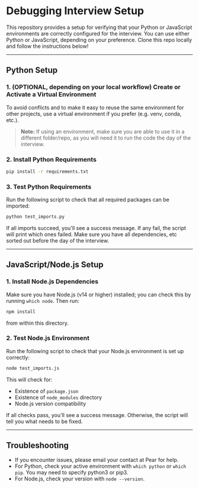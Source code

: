 # Debugging Interview Setup

This repository provides a setup for verifying that your Python or JavaScript environments are correctly configured for the interview. You can use either Python or JavaScript, depending on your preference. Clone this repo locally and follow the instructions below!

---

## Python Setup

### 1. (OPTIONAL, depending on your local workflow) Create or Activate a Virtual Environment
To avoid conflicts and to make it easy to reuse the same environment for other projects, use a virtual environment if you prefer (e.g. venv, conda, etc.). 

> **Note:** If using an environment, make sure you are able to use it in a different folder/repo, as you will need it to run the code the day of the interview.

### 2. Install Python Requirements
```sh
pip install -r requirements.txt
```

### 3. Test Python Requirements
Run the following script to check that all required packages can be imported:
```sh
python test_imports.py
```
If all imports succeed, you'll see a success message. If any fail, the script will print which ones failed. Make sure you have all dependencies, etc sorted out before the day of the interview.

---

## JavaScript/Node.js Setup

### 1. Install Node.js Dependencies
Make sure you have Node.js (v14 or higher) installed; you can check this by running `which node`. Then run:
```sh
npm install
```

from within this directory.

### 2. Test Node.js Environment
Run the following script to check that your Node.js environment is set up correctly:
```sh
node test_imports.js
```
This will check for:
- Existence of `package.json`
- Existence of `node_modules` directory
- Node.js version compatibility

If all checks pass, you'll see a success message. Otherwise, the script will tell you what needs to be fixed.

---

## Troubleshooting
- If you encounter issues, please email your contact at Pear for help.
- For Python, check your active environment with `which python` or `which pip`. You may need to specify python3 or pip3. 
- For Node.js, check your version with `node --version`. 
